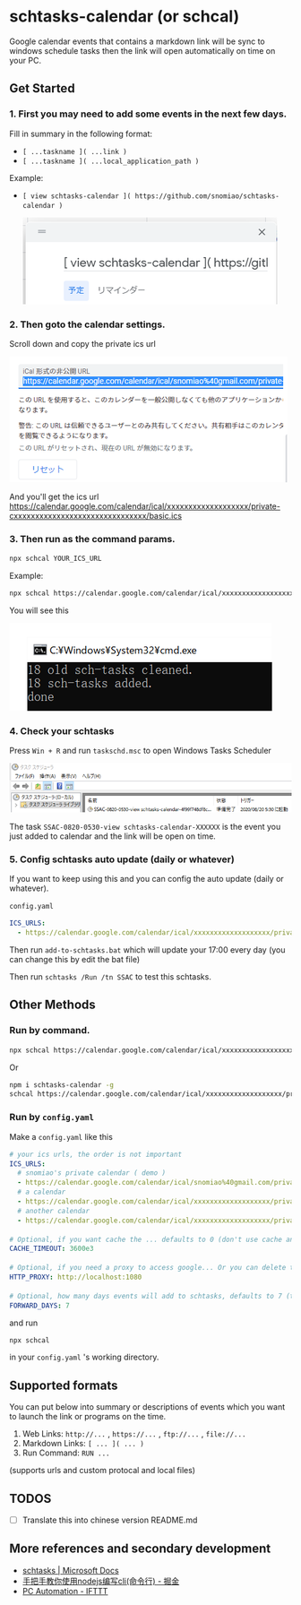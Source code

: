 # schtasks-calendar (or schcal)

Google calendar events that contains a markdown link will be sync to windows schedule tasks then the link will open automatically on time on your PC.

## Get Started

### 1. First you may need to add some events in the next few days.

Fill in summary in the following format:
- `[ ...taskname ]( ...link )`
- `[ ...taskname ]( ...local_application_path )`

Example:
- `[ view schtasks-calendar ]( https://github.com/snomiao/schtasks-calendar )`

  ![]( images/view-schtasks-calendar.png)

### 2. Then goto the calendar settings.

Scroll down and copy the private ics url
  
![]( images/the-private-ics-url.png)

And you'll get the ics url https://calendar.google.com/calendar/ical/xxxxxxxxxxxxxxxxxxx/private-cxxxxxxxxxxxxxxxxxxxxxxxxxxxxxxx/basic.ics


### 3. Then run as the command params.

```sh
npx schcal YOUR_ICS_URL
```

Example:
```sh
npx schcal https://calendar.google.com/calendar/ical/xxxxxxxxxxxxxxxxxxx/private-cxxxxxxxxxxxxxxxxxxxxxxxxxxxxxxx/basic.ics
```

You will see this

![]( images/npx%20schcal.png )

### 4. Check your schtasks

Press `Win + R` and run `taskschd.msc` to open Windows Tasks Scheduler

![]( images/Windows%20Tasks%20Scheduler%20SSAC%20task.png )

The task `SSAC-0820-0530-view schtasks-calendar-XXXXXX` is the event you just added to calendar and the link will be open on time.

### 5. Config schtasks auto update (daily or whatever)

If you want to keep using this and you can config the auto update (daily or whatever).

`config.yaml`
```yaml
ICS_URLS:
  - https://calendar.google.com/calendar/ical/xxxxxxxxxxxxxxxxxxx/private-cxxxxxxxxxxxxxxxxxxxxxxxxxxxxxxx/basic.ics
```

Then run `add-to-schtasks.bat` which will update your 17:00 every day (you can change this by edit the bat file)

Then run `schtasks /Run /tn SSAC` to test this schtasks.

## Other Methods

### Run by command.

```sh
npx schcal https://calendar.google.com/calendar/ical/xxxxxxxxxxxxxxxxxxx/private-cxxxxxxxxxxxxxxxxxxxxxxxxxxxxxxx/basic.ics
```

Or

```sh
npm i schtasks-calendar -g
schcal https://calendar.google.com/calendar/ical/xxxxxxxxxxxxxxxxxxx/private-cxxxxxxxxxxxxxxxxxxxxxxxxxxxxxxx/basic.ics
```

### Run by `config.yaml`

Make a `config.yaml` like this

```yaml
# your ics urls, the order is not important
ICS_URLS:
  # snomiao's private calendar ( demo )
  - https://calendar.google.com/calendar/ical/snomiao%40gmail.com/private-d772b2790a1a73de26afb64188c5ca0a/basic.ics
  # a calendar
  - https://calendar.google.com/calendar/ical/xxxxxxxxxxxxxxxxxxx/private-cxxxxxxxxxxxxxxxxxxxxxxxxxxxxxxx/basic.ics
  # another calendar
  - https://calendar.google.com/calendar/ical/xxxxxxxxxxxxxxxxxxx/private-cxxxxxxxxxxxxxxxxxxxxxxxxxxxxxxx/basic.ics

# Optional, if you want cache the ... defaults to 0 (don't use cache and never safe a cache file)
CACHE_TIMEOUT: 3600e3

# Optional, if you need a proxy to access google... Or you can delete this line. defaults to empty
HTTP_PROXY: http://localhost:1080

# Optional, how many days events will add to schtasks, defaults to 7 (then you can run me weekly)
FORWARD_DAYS: 7
```

and run

```sh
npx schcal
```
in your `config.yaml` 's working directory.

## Supported formats

You can put below into summary or descriptions of events which you want to launch the link or programs on the time.
1. Web Links: `http://...` , `https://...` , `ftp://...` , `file://...`
1. Markdown Links: `[ ... ]( ... )`
1. Run Command: `RUN ...`

(supports urls and custom protocal and local files)

## TODOS

- [ ] Translate this into chinese version README.md

## More references and secondary development

- [schtasks | Microsoft Docs]( https://docs.microsoft.com/en-us/windows-server/administration/windows-commands/schtasks )
- [手把手教你使用nodejs编写cli(命令行) - 掘金]( https://juejin.im/post/6844903702453551111 )
- [PC Automation - IFTTT]( https://ifttt.com/applets/190903p-pc-automation )